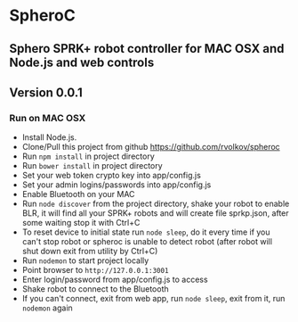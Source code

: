 # SpheroC
## Sphero SPRK+ robot controller for MAC OSX and Node.js and web controls

## Version 0.0.1

### Run on MAC OSX
* Install Node.js.
* Clone/Pull this project from github https://github.com/rvolkov/spheroc
* Run `npm install` in project directory
* Run `bower install` in project directory
* Set your web token crypto key into app/config.js
* Set your admin logins/passwords into app/config.js
* Enable Bluetooth on your MAC
* Run `node discover` from the project directory, shake your robot to enable BLR, it will find all your SPRK+ robots and will create file sprkp.json, after some waiting stop it with Ctrl+C
* To reset device to initial state run `node sleep`, do it every time if you can't stop robot or spheroc is unable to detect robot (after robot will shut down exit from utility by Ctrl+C)
* Run `nodemon` to start project locally
* Point browser to `http://127.0.0.1:3001`
* Enter login/password from app/config.js to access
* Shake robot to connect to the Bluetooth
* If you can't connect, exit from web app, run `node sleep`, exit from it, run `nodemon` again
